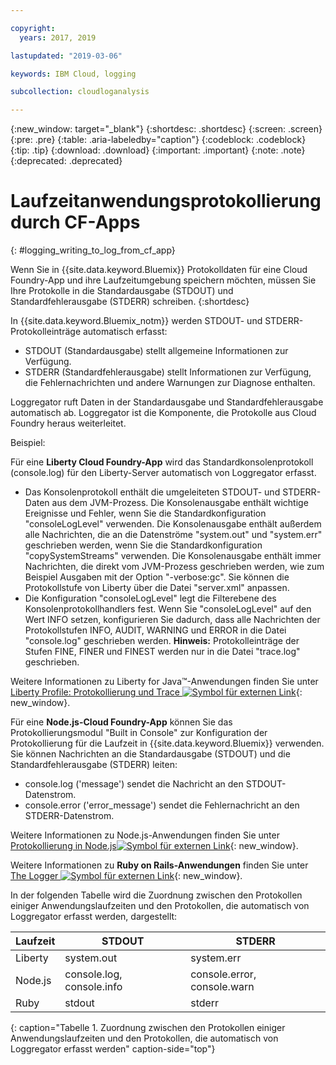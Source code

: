 ```yaml
---

copyright:
  years: 2017, 2019

lastupdated: "2019-03-06"

keywords: IBM Cloud, logging

subcollection: cloudloganalysis

---
```


{:new_window: target="_blank"}
{:shortdesc: .shortdesc}
{:screen: .screen}
{:pre: .pre}
{:table: .aria-labeledby="caption"}
{:codeblock: .codeblock}
{:tip: .tip}
{:download: .download}
{:important: .important}
{:note: .note}
{:deprecated: .deprecated}

# Laufzeitanwendungsprotokollierung durch CF-Apps
{: #logging_writing_to_log_from_cf_app}

Wenn Sie in {{site.data.keyword.Bluemix}} Protokolldaten für eine Cloud Foundry-App und ihre Laufzeitumgebung speichern möchten, müssen Sie Ihre Protokolle in die Standardausgabe (STDOUT) und Standardfehlerausgabe (STDERR) schreiben. 
{:shortdesc}

In {{site.data.keyword.Bluemix_notm}} werden STDOUT- und STDERR-Protokolleinträge automatisch erfasst:

* STDOUT (Standardausgabe) stellt allgemeine Informationen zur Verfügung.  
* STDERR (Standardfehlerausgabe) stellt Informationen zur Verfügung, die Fehlernachrichten und andere Warnungen zur Diagnose enthalten. 

Loggregator ruft Daten in der Standardausgabe und Standardfehlerausgabe automatisch ab. Loggregator ist die Komponente, die Protokolle aus Cloud Foundry heraus weiterleitet. 

Beispiel: 

Für eine **Liberty Cloud Foundry-App** wird das Standardkonsolenprotokoll (console.log) für den Liberty-Server automatisch von Loggregator erfasst. 

* Das Konsolenprotokoll enthält die umgeleiteten STDOUT- und STDERR-Daten aus dem JVM-Prozess. Die Konsolenausgabe enthält wichtige Ereignisse und Fehler, wenn Sie die Standardkonfiguration "consoleLogLevel" verwenden. Die Konsolenausgabe enthält außerdem alle Nachrichten, die an die Datenströme "system.out" und "system.err" geschrieben werden, wenn Sie die Standardkonfiguration "copySystemStreams" verwenden. Die Konsolenausgabe enthält immer Nachrichten, die direkt vom JVM-Prozess geschrieben werden, wie zum Beispiel Ausgaben mit der Option "-verbose:gc". Sie können die Protokollstufe von Liberty über die Datei "server.xml" anpassen.
* Die Konfiguration "consoleLogLevel" legt die Filterebene des Konsolenprotokollhandlers fest. Wenn Sie "consoleLogLevel" auf den Wert INFO setzen, konfigurieren Sie dadurch, dass alle Nachrichten der Protokollstufen INFO, AUDIT, WARNING und ERROR in die Datei "console.log" geschrieben werden. **Hinweis:** Protokolleinträge der Stufen FINE, FINER und FINEST werden nur in die Datei "trace.log" geschrieben.

Weitere Informationen zu Liberty for Java™-Anwendungen finden Sie unter
[Liberty Profile: Protokollierung und Trace ![Symbol für externen Link](../../../icons/launch-glyph.svg "Symbol für externen Link")](http://www-01.ibm.com/support/knowledgecenter/was_beta_liberty/com.ibm.websphere.wlp.nd.multiplatform.doc/ae/rwlp_logging.html){: new_window}.

Für eine **Node.js-Cloud Foundry-App** können Sie das Protokollierungsmodul "Built in Console" zur Konfiguration der Protokollierung für die Laufzeit in {{site.data.keyword.Bluemix}} verwenden. Sie können Nachrichten an die Standardausgabe (STDOUT) und die Standardfehlerausgabe (STDERR) leiten:

* console.log ('message') sendet die Nachricht an den STDOUT-Datenstrom.
* console.error ('error_message') sendet die Fehlernachricht an den STDERR-Datenstrom.

Weitere Informationen zu Node.js-Anwendungen finden Sie unter [Protokollierung in Node.js![Symbol für externen Link](../../../icons/launch-glyph.svg "Symbol für externen Link")](https://docs.nodejitsu.com/articles/intermediate/how-to-log/){: new_window}.


Weitere Informationen zu **Ruby on Rails-Anwendungen** finden Sie unter [The Logger ![Symbol für externen Link](../../../icons/launch-glyph.svg "Symbol für externen Link")](http://guides.rubyonrails.org/debugging_rails_applications.html#the-logger){: new_window}.

In der folgenden Tabelle wird die Zuordnung zwischen den Protokollen einiger Anwendungslaufzeiten und den Protokollen, die automatisch von Loggregator erfasst werden, dargestellt:

| **Laufzeit** |    **STDOUT**     | **STDERR** |
|-----------------|-------------------|-------------------|
| Liberty | system.out | system.err |
| Node.js | console.log, console.info | console.error, console.warn |
| Ruby | stdout| stderr |
{: caption="Tabelle 1. Zuordnung zwischen den Protokollen einiger Anwendungslaufzeiten und den Protokollen, die automatisch von Loggregator erfasst werden" caption-side="top"}

